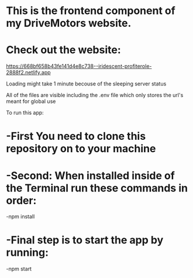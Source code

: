 # This is the frontend component of my DriveMotors website.

# Check out the website:
https://668bf658b43fe141d4e8c738--iridescent-profiterole-2888f2.netlify.app

Loading might take 1 minute becouse of the sleeping server status


All of the files are visible including the .env file which only stores the url's meant for global use

To run this app:

# -First You need to clone this repository on to your machine

# -Second: When installed inside of the Terminal run these commands in order:

-npm install

# -Final step is to start the app by running:

-npm start

